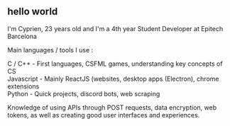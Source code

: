 ## hello world  
  
I'm Cyprien, 23 years old and I'm a 4th year Student Developer at Epitech Barcelona  

Main languages / tools I use :  
  
C / C++    - First languages, CSFML games, understanding key concepts of CS  
Javascript - Mainly ReactJS (websites, desktop apps (Electron), chrome extensions  
Python     - Quick projects, discord bots, web scraping    

Knowledge of using APIs through POST requests, data encryption, web tokens, as well as creating good user interfaces and experiences.
